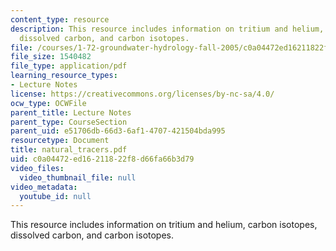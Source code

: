 ```yaml
---
content_type: resource
description: This resource includes information on tritium and helium, carbon isotopes,
  dissolved carbon, and carbon isotopes.
file: /courses/1-72-groundwater-hydrology-fall-2005/c0a04472ed16211822f8d66fa66b3d79_natural_tracers.pdf
file_size: 1540482
file_type: application/pdf
learning_resource_types:
- Lecture Notes
license: https://creativecommons.org/licenses/by-nc-sa/4.0/
ocw_type: OCWFile
parent_title: Lecture Notes
parent_type: CourseSection
parent_uid: e51706db-66d3-6af1-4707-421504bda995
resourcetype: Document
title: natural_tracers.pdf
uid: c0a04472-ed16-2118-22f8-d66fa66b3d79
video_files:
  video_thumbnail_file: null
video_metadata:
  youtube_id: null
---
```

This resource includes information on tritium and helium, carbon isotopes, dissolved carbon, and carbon isotopes.